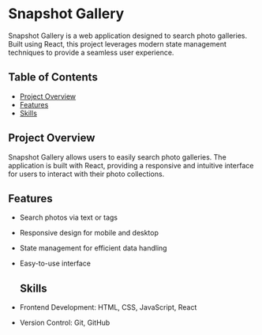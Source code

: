 # Snapshot Gallery

Snapshot Gallery is a web application designed to search photo galleries. Built using React, this project leverages modern state management techniques to provide a seamless user experience.

## Table of Contents

- [Project Overview](#project-overview)
- [Features](#features)
- [Skills](#skills)


## Project Overview

Snapshot Gallery allows users to easily search photo galleries. The application is built with React, providing a responsive and intuitive interface for users to interact with their photo collections.

## Features

- Search photos via text or tags
- Responsive design for mobile and desktop
- State management for efficient data handling
- Easy-to-use interface

  ## Skills

- Frontend Development: HTML, CSS, JavaScript, React
- Version Control: Git, GitHub

